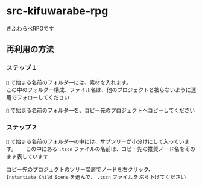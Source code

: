 # src-kifuwarabe-rpg

きふわらべRPGです  

## 再利用の方法

### ステップ１

`🍋` で始まる名前のフォルダ―には、素材を入れます。  
この中のフォルダー構成、ファイル名は、他のプロジェクトと被らないように運用でフォローしてください  

`🍋` で始まる名前のフォルダ―を、コピー先のプロジェクトへコピーしてください  

### ステップ２

`🎄` で始まる名前のフォルダ―の中には、サブツリーが小分けにして入っています。　　
この中にある `.tscn` ファイルの名前は、コピー先の推奨ノード名をそのまま表しています  

コピー先のプロジェクトのツリー階層でノードを右クリック、  
`Instantiate Child Scene` を選んで、 `.tscn` ファイルをぶら下げてください  
